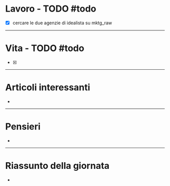 # Lavoro - TODO #todo 
- [x] cercare le due agenzie di idealista su mktg_raw

---

# Vita - TODO #todo 
- [x] 

---

# Articoli interessanti
- 

---

# Pensieri
- 

---

# Riassunto della giornata
- 